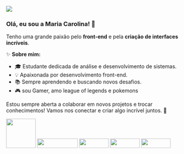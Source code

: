 
![](https://komarev.com/ghpvc/?username=oblipix&color=48D1CC)


### Olá, eu sou a Maria Carolina! 👋

Tenho uma grande paixão pelo **front-end** e pela **criação de interfaces incríveis**.



✨ **Sobre mim:**
- 🎓 Estudante dedicada de análise e desenvolvimento de sistemas.
- 💡 Apaixonada por desenvolvimento front-end.
- 📚 Sempre aprendendo e buscando novos desafios.
- 🎮 sou Gamer, amo league of legends e pokemons







Estou sempre aberta a colaborar em novos projetos e trocar conhecimentos! Vamos nos conectar e criar algo incrível juntos. 🚀


<img src="https://img.shields.io/badge/react-%23f5f5f0.svg?style=for-the-badge&logo=react&logoColor=pink" style="width: 80px;"> <img src="https://img.shields.io/badge/javascript-%23f5f5f0.svg?style=for-the-badge&logo=javascript&logoColor=pink" style="width: 110px; height:26px;"> <img src="https://img.shields.io/badge/html5-%23f5f5f0.svg?style=for-the-badge&logo=html5&logoColor=pink" style="width: 80px; height:26px;"> <img src="https://img.shields.io/badge/css3-%23f5f5f0.svg?style=for-the-badge&logo=css3&logoColor=pink" style="width: 80px; height:26px"> <img src="https://img.shields.io/badge/-jest-%23f5f5f0?style=for-the-badge&logo=jest&logoColor=pink" style="width: 80px; height:26px">


